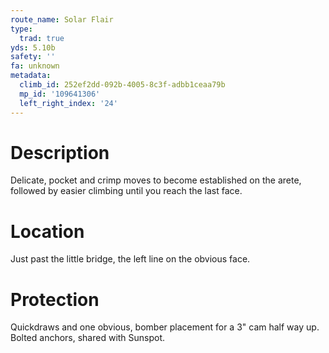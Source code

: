 ```yaml
---
route_name: Solar Flair
type:
  trad: true
yds: 5.10b
safety: ''
fa: unknown
metadata:
  climb_id: 252ef2dd-092b-4005-8c3f-adbb1ceaa79b
  mp_id: '109641306'
  left_right_index: '24'
---
```

# Description
Delicate, pocket and crimp moves to become established on the arete, followed by easier climbing until you reach the last face.

# Location
Just past the little bridge, the left line on the obvious face.

# Protection
Quickdraws and one obvious, bomber placement for a 3" cam half way up.  Bolted anchors, shared with Sunspot.
